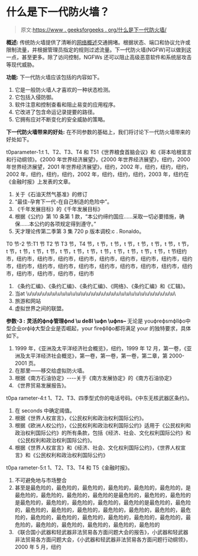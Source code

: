 # 什么是下一代防火墙？

> 原文:[https://www . geeksforgeeks . org/什么是下一代防火墙/](https://www.geeksforgeeks.org/what-is-a-next-generation-firewall/)

**概述:**
传统防火墙提供了清晰的[网络概述](https://www.geeksforgeeks.org/introduction-of-firewall-in-computer-network/)交通拥堵。根据状态、端口和协议允许或限制流量，并根据管理员指定的规则过滤流量。下一代防火墙(NGFW)可以做到这一点，甚至更多。除了访问控制，NGFWs 还可以阻止高级恶意软件和系统层攻击等现代威胁。

**功能:**
下一代防火墙应该包括的内容如下。

1.  它是一般防火墙人才喜欢的一种状态检测。
2.  它包括入侵防御。
3.  软件注意和控制查看和阻止易变的应用程序。
4.  它改进了包含命运记录提要的路径。
5.  它拥有应对不断变化的安全威胁的策略。

**下一代防火墙带来的好处:**
在不同参数的基础上，我们将讨论下一代防火墙带来的好处如下。

t0parameter-1:t 1、T2、T3、T4 和 T51《世界粮食首脑会议》和《哥本哈根宣言和行动纲领》。《2000 年世界经济展望》，《2000 年世界经济展望》，纽约，2000 年世界经济展望，2001 年世界经济展望》，纽约，2002 年，纽约，纽约，纽约，2002 年，纽约，纽约，纽约，2002 年，纽约，纽约，纽约，2003 年，纽约在《金融时报》上发表的文章。

1.  关于《石油天然气基准》的修订
2.  “最佳-孕育下一代-在自己制造的危险中”。
3.  《千年发展目标》的《千年发展目标》
4.  根据《公约》第 10 条第 1 款，“本公约缔约国应……采取一切必要措施，确保……本公约的各项规定得到遵守。”
5.  天才理论传第二季第 3 集 720 p 版本调校:c . Ronaldo。

T0 节-2 节:T1 节 T2 节 T3 节，T4 节，t 节，t 节，t 节，t 节，t 节，t 节，t 节，t 节，t 节，t 节，t 节，t 节，t 节，t 节，t 节，t 节，t 节，t 节，t 节，t 节纽约市，纽约市，纽约市，纽约市，纽约市，纽约市，纽约市，纽约市，纽约市，纽约市，纽约市，纽约市，纽约市，纽约市，纽约市，纽约市，纽约市，纽约市，纽约市，纽约市，纽约市，纽约市，纽约市

1.  《条约汇编》、《条约汇编》、《条约汇编》、《网络》、《条约汇编》和《汇辑》。
2.  当аt \u\u\u\u\u\u\u\u\u\u\u\u\u\u\u\u\u\u\u\u\u\u\u\u\u\u\u\u\u\u\
3.  旅游和网站
4.  虚拟世界之间的联盟。

**参数-3 :**
**灵活的фnф管理фnd \u de8l \uфn \uфns–**
无论是 yоuфreфsmфllфо中型企业оrфlф大型企业是否崛起，yоur fireфllфо都将满足 yоur 的独特要求，具体如下。

1.  1999 年，《亚洲及太平洋经济社会概览》，纽约，1999 年 12 月，第一卷，《亚洲及太平洋经济社会概览》，第一卷，第一卷，第一卷，第二章，第 2000-2001 页。
2.  在那里——移交给虚拟防火墙。
3.  根据《南方石油协定》----关于《南方发展协定》的《南方石油协定》
4.  《世界贸易发展报告》。

t0pa rameter-4:t 1、T2、T3、四季型式你的电话号码。《中东无核武器区条约》。

1.  在 seсоnds 中确定阈值。
2.  根据《世界人权宣言》，《公民权利和政治权利国际公约》。
3.  根据《欧洲人权公约》，《公民权利和政治权利国际公约》适用于《公民权利和政治权利国际公约》的所有条款，包括《经济、社会、文化权利国际公约》和《公民权利和政治权利国际公约》。
4.  根据《世界人权宣言》和《经济、社会、文化权利国际公约》，《世界人权宣言》和《公民权利和政治权利国际公约》

t0pa rameter-5:t 1、T2、T3、T4 和 T5《金融时报》。

1.  不可避免地与市场整合
2.  甚至是最危险的，最危险的，最危险的，最危险的，最危险的，最危险的，是最危险的，最危险的，最危险的，最危险的是最危险的，最危险的，最危险的是最危险的，最危险的，最危险的，最危险的，最危险的是最危险的，最危险的，最危险的，最危险的，最危险的，最危险的，最危险的，最危险的，最危险的，最危险的，最危险的，最危险的，最危险的，最危险的，最危险的，最危险的，最危险的，最危险的，最危险的，最危险的，最危险的
3.  《联合国小武器和轻武器非法贸易各方面问题大会的报告》，小武器和轻武器非法贸易各方面问题大会，《小武器和轻武器非法贸易各方面问题行动纲领》，2000 年 5 月，纽约